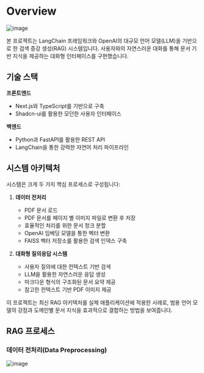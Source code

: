 # Overview

![image](https://github.com/user-attachments/assets/5e3fa102-9e8e-4d00-9b8d-3ba8a93aedf7)

본 프로젝트는 LangChain 프레임워크와 OpenAI의 대규모 언어 모델(LLM)을 기반으로 한 검색 증강 생성(RAG) 시스템입니다. 사용자와의 자연스러운 대화를 통해 문서 기반 지식을 제공하는 대화형 인터페이스를 구현했습니다.

## 기술 스택

**프론트엔드**
- Next.js와 TypeScript를 기반으로 구축
- Shadcn-ui를 활용한 모던한 사용자 인터페이스

**백엔드**
- Python과 FastAPI를 활용한 REST API
- LangChain을 통한 강력한 자연어 처리 파이프라인

## 시스템 아키텍처

시스템은 크게 두 가지 핵심 프로세스로 구성됩니다:

1. **데이터 전처리**
   - PDF 문서 로드
   - PDF 문서를 페이지 별 이미지 파일로 변환 후 저장
   - 효율적인 처리를 위한 문서 청크 분할
   - OpenAI 임베딩 모델을 통한 벡터 변환
   - FAISS 벡터 저장소를 활용한 검색 인덱스 구축

2. **대화형 질의응답 시스템**
   - 사용자 질의에 대한 컨텍스트 기반 검색
   - LLM을 활용한 자연스러운 응답 생성
   - 마크다운 형식의 구조화된 문서 요약 제공
   - 참고한 컨텍스트 기반 PDF 이미지 제공

이 프로젝트는 최신 RAG 아키텍처를 실제 애플리케이션에 적용한 사례로, 범용 언어 모델의 강점과 도메인별 문서 지식을 효과적으로 결합하는 방법을 보여줍니다.

## RAG 프로세스
### 데이터 전처리(Data Preprocessing)
![image](https://github.com/user-attachments/assets/a26a5136-6e59-4980-b04e-a73640e858ad)


